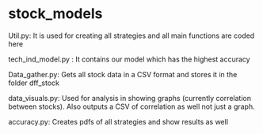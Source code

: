 # stock_models
Util.py: It is used for creating all strategies and all main functions are coded here

tech_ind_model.py : It contains our model which has the highest accuracy

Data_gather.py: Gets all stock data in a CSV format and stores it in the folder dff_stock

data_visuals.py: Used for analysis in showing graphs (currently correlation between stocks).  Also outputs a CSV of correlation as well not just a graph.

accuracy.py: Creates pdfs of all strategies and show results as well
